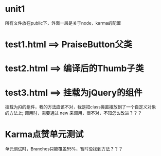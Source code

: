 # unit1

所有文件放在public下，外面一层是关于node，karma的配置

# test1.html  ==>  PraiseButton父类

# test2.html  ==>  编译后的Thumb子类

# test3.html  ==>  挂载为jQuery的组件
挂载为jQ的组件，我的方法应该不对，我是把class类直接放到了一个自定义对象的方法上;
调用时，需要通过 new 来调用，很不对，不知怎么改进？？？

# Karma点赞单元测试
单元测试时，Branches只能覆盖55%，暂时没找到方法？？？